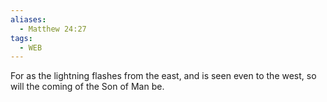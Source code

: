 ```yaml
---
aliases:
  - Matthew 24:27
tags:
  - WEB
---
```

For as the lightning flashes from the east, and is seen even to the west, so will the coming of the Son of Man be.